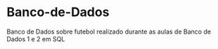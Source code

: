 # Banco-de-Dados
Banco de Dados sobre futebol realizado durante as aulas de Banco de Dados 1 e 2 em SQL

